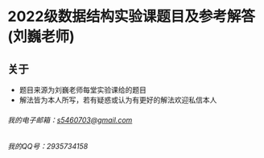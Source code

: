 # 2022级数据结构实验课题目及参考解答 (刘巍老师)

## 关于
* 题目来源为刘巍老师每堂实验课给的题目
* 解法皆为本人所写，若有疑惑或认为有更好的解法欢迎私信本人

###### 我的电子邮箱：s5460703@gmail.com
###### 我的QQ号：2935734158
